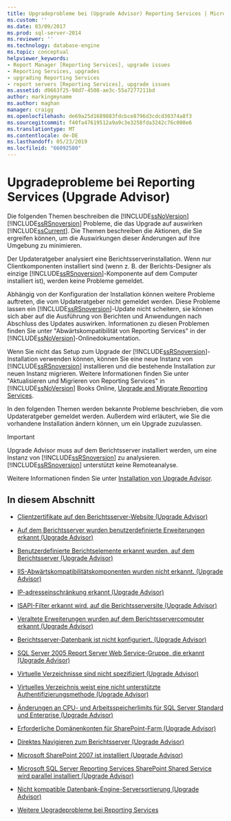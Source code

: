 ```yaml
---
title: Upgradeprobleme bei (Upgrade Advisor) Reporting Services | Microsoft-Dokumentation
ms.custom: ''
ms.date: 03/09/2017
ms.prod: sql-server-2014
ms.reviewer: ''
ms.technology: database-engine
ms.topic: conceptual
helpviewer_keywords:
- Report Manager [Reporting Services], upgrade issues
- Reporting Services, upgrades
- upgrading Reporting Services
- report servers [Reporting Services], upgrade issues
ms.assetid: d9663f25-98d7-4508-ae3c-55a7277211bd
author: markingmyname
ms.author: maghan
manager: craigg
ms.openlocfilehash: de69a25d1689883fdcbce8796d3cdcd30374a8f3
ms.sourcegitcommit: f40fa47619512a9a9c3e3258fda3242c76c008e6
ms.translationtype: MT
ms.contentlocale: de-DE
ms.lasthandoff: 05/23/2019
ms.locfileid: "66092580"
---
```

# <a name="reporting-services-upgrade-issues-upgrade-advisor"></a>Upgradeprobleme bei Reporting Services (Upgrade Advisor)
  Die folgenden Themen beschreiben die [!INCLUDE[ssNoVersion](../../includes/ssnoversion-md.md)] [!INCLUDE[ssRSnoversion](../../includes/ssrsnoversion-md.md)] Probleme, die das Upgrade auf auswirken [!INCLUDE[ssCurrent](../../includes/sscurrent-md.md)]. Die Themen beschreiben die Aktionen, die Sie ergreifen können, um die Auswirkungen dieser Änderungen auf Ihre Umgebung zu minimieren.  
  
 Der Updateratgeber analysiert eine Berichtsserverinstallation. Wenn nur Clientkomponenten installiert sind (wenn z. B. der Berichts-Designer als einzige [!INCLUDE[ssRSnoversion](../../includes/ssrsnoversion-md.md)]-Komponente auf dem Computer installiert ist), werden keine Probleme gemeldet.  
  
 Abhängig von der Konfiguration der Installation können weitere Probleme auftreten, die vom Updateratgeber nicht gemeldet werden. Diese Probleme lassen ein [!INCLUDE[ssRSnoversion](../../includes/ssrsnoversion-md.md)]-Update nicht scheitern, sie können sich aber auf die Ausführung von Berichten und Anwendungen nach Abschluss des Updates auswirken. Informationen zu diesen Problemen finden Sie unter "Abwärtskompatibilität von Reporting Services" in der [!INCLUDE[ssNoVersion](../../includes/ssnoversion-md.md)]-Onlinedokumentation.  
  
 Wenn Sie nicht das Setup zum Upgrade der [!INCLUDE[ssRSnoversion](../../includes/ssrsnoversion-md.md)]-Installation verwenden können, können Sie eine neue Instanz von [!INCLUDE[ssRSnoversion](../../includes/ssrsnoversion-md.md)] installieren und die bestehende Installation zur neuen Instanz migrieren. Weitere Informationen finden Sie unter "Aktualisieren und Migrieren von Reporting Services" in [!INCLUDE[ssNoVersion](../../includes/ssnoversion-md.md)] Books Online, [Upgrade and Migrate Reporting Services](../../reporting-services/install-windows/upgrade-and-migrate-reporting-services.md).  
  
 In den folgenden Themen werden bekannte Probleme beschrieben, die vom Updateratgeber gemeldet werden. Außerdem wird erläutert, wie Sie die vorhandene Installation ändern können, um ein Upgrade zuzulassen.  
  
> [!IMPORTANT]  
>  Upgrade Advisor muss auf dem Berichtsserver installiert werden, um eine Instanz von [!INCLUDE[ssRSnoversion](../../includes/ssrsnoversion-md.md)] zu analysieren. [!INCLUDE[ssRSnoversion](../../includes/ssrsnoversion-md.md)] unterstützt keine Remoteanalyse.  
>   
>  Weitere Informationen finden Sie unter [Installation von Upgrade Advisor](../../../2014/sql-server/install/installing-upgrade-advisor.md).  
  
## <a name="in-this-section"></a>In diesem Abschnitt  
  
-   [Clientzertifikate auf den Berichtsserver-Website &#40;Upgrade Advisor&#41;](../../../2014/sql-server/install/client-certificates-on-the-report-server-web-site-upgrade-advisor.md)  
  
-   [Auf dem Berichtsserver wurden benutzerdefinierte Erweiterungen erkannt &#40;Upgrade Advisor&#41;](../../../2014/sql-server/install/custom-extensions-were-detected-on-the-report-server-upgrade-advisor.md)  
  
-   [Benutzerdefinierte Berichtselemente erkannt wurden, auf dem Berichtsserver &#40;Upgrade Advisor&#41;](../../../2014/sql-server/install/custom-report-items-were-detected-on-the-report-server-upgrade-advisor.md)  
  
-   [IIS-Abwärtskompatibilitätskomponenten wurden nicht erkannt. &#40;Upgrade Advisor&#41;](../../../2014/sql-server/install/iis-backward-compatibility-components-were-not-detected-upgrade-advisor.md)  
  
-   [IP-adresseinschränkung erkannt &#40;Upgrade Advisor&#41;](../../../2014/sql-server/install/ip-address-restriction-detected-upgrade-advisor.md)  
  
-   [ISAPI-Filter erkannt wird, auf die Berichtsserversite &#40;Upgrade Advisor&#41;](../../../2014/sql-server/install/isapi-filters-detected-on-the-report-server-site-upgrade-advisor.md)  
  
-   [Veraltete Erweiterungen wurden auf dem Berichtsservercomputer erkannt &#40;Upgrade Advisor&#41;](../../../2014/sql-server/install/obsolete-extensions-were-detected-on-the-report-server-computer-upgrade-advisor.md)  
  
-   [Berichtsserver-Datenbank ist nicht konfiguriert. &#40;Upgrade Advisor&#41;](../../../2014/sql-server/install/report-server-database-is-not-configured-upgrade-advisor.md)  
  
-   [SQL Server 2005 Report Server Web Service-Gruppe, die erkannt &#40;Upgrade Advisor&#41;](../../../2014/sql-server/install/sql-server-2005-report-server-web-service-group-detected-upgrade-advisor.md)  
  
-   [Virtuelle Verzeichnisse sind nicht spezifiziert &#40;Upgrade Advisor&#41;](../../../2014/sql-server/install/virtual-directories-are-unspecified-upgrade-advisor.md)  
  
-   [Virtuelles Verzeichnis weist eine nicht unterstützte Authentifizierungsmethode &#40;Upgrade Advisor&#41;](../../../2014/sql-server/install/virtual-directory-has-unsupported-authentication-method-upgrade-advisor.md)  
  
-   [Änderungen an CPU- und Arbeitsspeicherlimits für SQL Server Standard und Enterprise &#40;Upgrade Advisor&#41;](../../../2014/sql-server/install/cpu-memory-limits-changes-sql-server-standard-enterprise-upgrade-advisor.md)  
  
-   [Erforderliche Domänenkonten für SharePoint-Farm &#40;Upgrade Advisor&#41;](../../../2014/sql-server/install/domain-accounts-required-for-sharepoint-farm-upgrade-advisor.md)  
  
-   [Direktes Navigieren zum Berichtsserver &#40;Upgrade Advisor&#41;](../../../2014/sql-server/install/direct-browsing-to-report-server-upgrade-advisor.md)  
  
-   [Microsoft SharePoint 2007 ist installiert &#40;Upgrade Advisor&#41;](../../../2014/sql-server/install/microsoft-sharepoint-2007-is-installed-upgrade-advisor.md)  
  
-   [Microsoft SQL Server Reporting Services SharePoint Shared Service wird parallel installiert &#40;Upgrade Advisor&#41;](../../../2014/sql-server/install/sql-server-reporting-services-sharepoint-shared-service-side-by-side-upgrade-advisor.md)  
  
-   [Nicht kompatible Datenbank-Engine-Serversortierung &#40;Upgrade Advisor&#41;](../../../2014/sql-server/install/incompatible-database-engine-server-collation-upgrade-advisor.md)  
  
-   [Weitere Upgradeprobleme bei Reporting Services](../../../2014/sql-server/install/other-reporting-services-upgrade-issues.md)  
  
  
